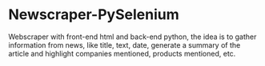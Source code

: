 # Newscraper-PySelenium
 Webscraper with front-end html and back-end python, the idea is to gather information from news, like title, text, date, generate a summary of the article and highlight companies mentioned, products mentioned, etc.
